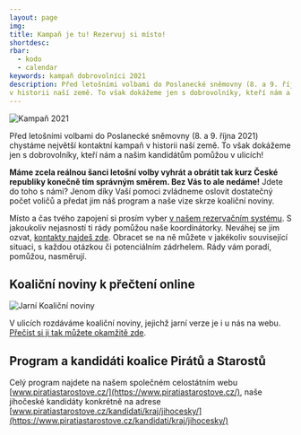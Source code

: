 ```yaml
---
layout: page
img:
title: Kampaň je tu! Rezervuj si místo!
shortdesc:
rbar:
  - kodo
  - calendar
keywords: kampaň dobrovolníci 2021
description: Před letošními volbami do Poslanecké sněmovny (8. a 9. října 2021) chystáme největší kontaktní kampaň 
v historii naší země. To však dokážeme jen s dobrovolníky, kteří nám a našim kandidátům pomůžou v ulicích!
---
```


![Kampaň 2021](https://a.pirati.cz/jihocesky/img/2021/kampan-2021.jpg)

Před letošními volbami do Poslanecké sněmovny (8. a 9. října 2021) chystáme největší kontaktní kampaň 
v historii naší země. To však dokážeme jen s dobrovolníky, kteří nám a našim kandidátům pomůžou v ulicích! 

**Máme zcela reálnou šanci letošní volby vyhrát a obrátit tak kurz České republiky konečně tím správným směrem. Bez Vás to ale nedáme!** Jdete do toho s námi? Jenom díky Vaší pomoci zvládneme oslovit dostatečný počet voličů a předat jim náš program a naše vize skrze koaliční noviny.

Místo a čas tvého zapojení si prosím vyber [v našem rezervačním systému](https://nalodeni.pirati.cz/?next=/akce/). S jakoukoliv nejasností 
ti rády pomůžou naše koordinátorky. Neváhej se jim ozvat, [kontakty najdeš zde](https://jihocesky.pirati.cz/kontakt/).
Obracet se na ně můžete v jakékoliv související situaci, s každou otázkou či potenciálním zádrhelem. Rády vám poradí, pomůžou, nasměrují.

## Koaliční noviny k přečtení online

![Jarní Koaliční noviny](https://a.pirati.cz/crop/751x422/jihocesky/img/2021/listy2.jpg)

V ulicích rozdáváme koaliční noviny, jejichž jarní verze je i u nás na webu. [Přečíst si ji tak můžete okamžitě zde](https://jihocesky.pirati.cz/piratske-listy/2021-jck-pas-listy).

## Program a kandidáti koalice Pirátů a Starostů

Celý program najdete na našem společném celostátním webu [www.piratiastarostove.cz/](https://www.piratiastarostove.cz/), naše jihočeské kandidáty
konkrétně na adrese [www.piratiastarostove.cz/kandidati/kraj/jihocesky/](https://www.piratiastarostove.cz/kandidati/kraj/jihocesky/)
